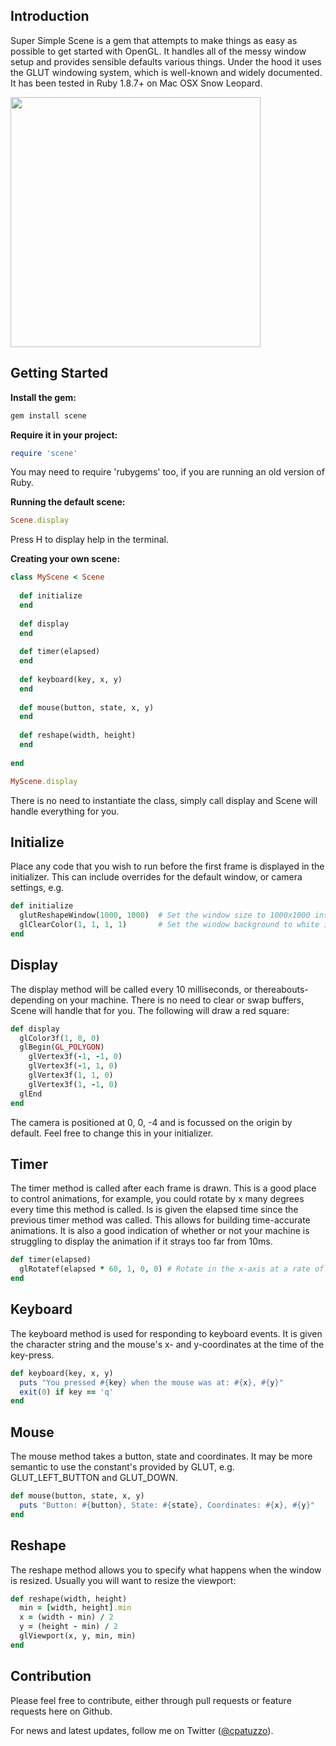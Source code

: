 ## Introduction

Super Simple Scene is a gem that attempts to make things as easy as possible to get started with OpenGL. It handles all of the messy window setup and provides sensible defaults various things. Under the hood it uses the GLUT windowing system, which is well-known and widely documented. It has been tested in Ruby 1.8.7+ on Mac OSX Snow Leopard.

<img src='http://i44.tinypic.com/veyp3.png' width="400" height="400" />

## Getting Started

**Install the gem:**

```ruby
gem install scene
```

**Require it in your project:**

```ruby
require 'scene'
```

You may need to require 'rubygems' too, if you are running an old version of Ruby.

**Running the default scene:**

```ruby
Scene.display
```

Press H to display help in the terminal.

**Creating your own scene:**

```ruby
class MyScene < Scene
  
  def initialize
  end
  
  def display
  end
  
  def timer(elapsed)
  end
  
  def keyboard(key, x, y)
  end
  
  def mouse(button, state, x, y)
  end
  
  def reshape(width, height)
  end
  
end

MyScene.display
```

There is no need to instantiate the class, simply call display and Scene will handle everything for you.

## Initialize

Place any code that you wish to run before the first frame is displayed in the initializer. This can include overrides for the default window, or camera settings, e.g.

```ruby
def initialize
  glutReshapeWindow(1000, 1000)  # Set the window size to 1000x1000 instead of 800x800
  glClearColor(1, 1, 1, 1)       # Set the window background to white instead of black
end
```

## Display

The display method will be called every 10 milliseconds, or thereabouts- depending on your machine. There is no need to clear or swap buffers, Scene will handle that for you. The following will draw a red square:

```ruby
def display
  glColor3f(1, 0, 0)
  glBegin(GL_POLYGON)
    glVertex3f(-1, -1, 0)
    glVertex3f(-1, 1, 0)
    glVertex3f(1, 1, 0)
    glVertex3f(1, -1, 0)
  glEnd
end
```

The camera is positioned at 0, 0, -4 and is focussed on the origin by default. Feel free to change this in your initializer.

## Timer

The timer method is called after each frame is drawn. This is a good place to control animations, for example, you could rotate by x many degrees every time this method is called. Is is given the elapsed time since the previous timer method was called. This allows for building time-accurate animations. It is also a good indication of whether or not your machine is struggling to display the animation if it strays too far from 10ms.

```ruby
def timer(elapsed)
  glRotatef(elapsed * 60, 1, 0, 0) # Rotate in the x-axis at a rate of 60 degrees per second
end
```

## Keyboard

The keyboard method is used for responding to keyboard events. It is given the character string and the mouse's x- and y-coordinates at the time of the key-press.

```ruby
def keyboard(key, x, y)
  puts "You pressed #{key} when the mouse was at: #{x}, #{y}"
  exit(0) if key == 'q'
end
```

## Mouse

The mouse method takes a button, state and coordinates. It may be more semantic to use the constant's provided by GLUT, e.g. GLUT_LEFT_BUTTON and GLUT_DOWN.

```ruby
def mouse(button, state, x, y)
  puts "Button: #{button}, State: #{state}, Coordinates: #{x}, #{y}"
end
```

## Reshape

The reshape method allows you to specify what happens when the window is resized. Usually you will want to resize the viewport:

```ruby
def reshape(width, height)
  min = [width, height].min
  x = (width - min) / 2
  y = (height - min) / 2
  glViewport(x, y, min, min)
end
```

## Contribution

Please feel free to contribute, either through pull requests or feature requests here on Github.

For news and latest updates, follow me on Twitter ([@cpatuzzo](https://twitter.com/#!/cpatuzzo)).